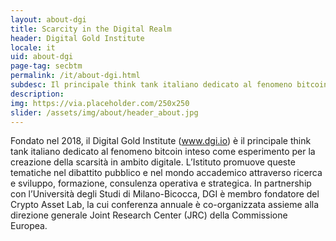 ```yaml
---
layout: about-dgi
title: Scarcity in the Digital Realm
header: Digital Gold Institute
locale: it
uid: about-dgi
page-tag: secbtm
permalink: /it/about-dgi.html
subdesc: Il principale think tank italiano dedicato al fenomeno bitcoin e alla scarsità in ambito digitale
description:
img: https://via.placeholder.com/250x250
slider: /assets/img/about/header_about.jpg
---
```


Fondato nel 2018, il Digital Gold Institute (www.dgi.io) è il principale think tank italiano dedicato al fenomeno
bitcoin inteso come esperimento per la creazione della scarsità in ambito digitale. L’Istituto promuove queste tematiche nel dibattito pubblico e nel mondo accademico attraverso ricerca e sviluppo, formazione, consulenza operativa e strategica.
In partnership con l’Università degli Studi di Milano-Bicocca, DGI è membro fondatore
del Crypto Asset Lab, la cui conferenza annuale è co-organizzata assieme alla direzione generale Joint
Research Center (JRC) della Commissione Europea.
